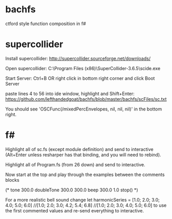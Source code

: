 bachfs
======

ctford style function composition in f#

supercollider
=============

Install supercollider:
http://supercollider.sourceforge.net/downloads/

Open supercollider:
C:\Program Files (x86)\SuperCollider-3.6.5\scide.exe

Start Server: Ctrl+B OR right click in bottom right corner and click Boot Server

paste lines 4 to 56 into ide window, highlight and Shift+Enter:
https://github.com/lefthandedgoat/bachfs/blob/master/bachfs/scFiles/sc.txt

You should see 'OSCFunc(/mixedPercEnvelopes, nil, nil, nil)' in the bottom right.


f#
==
Highlight all of sc.fs (except module definition) and send to interactive (Alt+Enter unless resharper has that binding, and you will need to rebind).

Highlight all of Program.fs (from 26 down) and send to interactive.

Now start at the top and play through the examples between the comments blocks 

(*
tone 300.0
doubleTone 300.0 300.0
beep 300.0 1.0
stop()
*)

For a more realistic bell sound change 
let harmonicSeries = [1.0; 2.0; 3.0; 4.0; 5.0; 6.0] //[1.0; 2.0; 3.0; 4.2; 5.4; 6.8] //[1.0; 2.0; 3.0; 4.0; 5.0; 6.0]
to use the first commented values and re-send everything to interactive.

